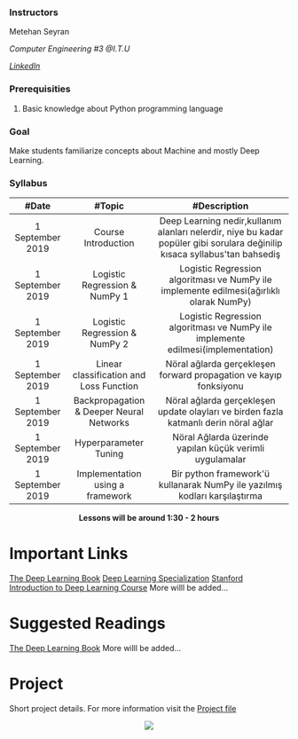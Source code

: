 ### Instructors

Metehan Seyran

*Computer Engineering #3 @I.T.U*

[*LinkedIn*](https://www.linkedin.com/in/metehan-seyran/)


### Prerequisities
1. Basic knowledge about Python programming language

### Goal
Make students familiarize concepts about Machine and mostly Deep Learning.

### Syllabus

|  #Date |  #Topic  | #Description  |
| :------------: | :------------: | :------------: |
| 1 September 2019 | Course Introduction | Deep Learning nedir,kullanım alanları nelerdir, niye bu kadar popüler gibi sorulara değinilip kısaca syllabus'tan bahsediş |
| 1 September 2019  | Logistic Regression & NumPy 1 | Logistic Regression algoritması ve NumPy ile implemente edilmesi(ağırlıklı olarak NumPy)  |
| 1 September 2019  | Logistic Regression & NumPy 2   | Logistic Regression algoritması ve NumPy ile implemente edilmesi(implementation)  |
| 1 September 2019  | Linear classification and Loss Function  | Nöral ağlarda gerçekleşen forward propagation ve kayıp fonksiyonu  |
| 1 September 2019  | Backpropagation & Deeper Neural Networks  | Nöral ağlarda gerçekleşen update olayları ve birden fazla katmanlı derin nöral ağlar  |
| 1 September 2019  | Hyperparameter Tuning | Nöral Ağlarda üzerinde yapılan küçük verimli uygulamalar |
| 1 September 2019  | Implementation using a framework | Bir python framework'ü kullanarak NumPy ile yazılmış kodları karşılaştırma |


<p align="center"><b>Lessons will be around 1:30 - 2 hours</b></p>

# Important Links
[The Deep Learning Book](https://www.deeplearningbook.org/)
[Deep Learning Specialization](https://www.deeplearning.ai/)
[Stanford Introduction to Deep Learning Course](http://cs231n.stanford.edu/)
More willl be added...

# Suggested Readings
[The Deep Learning Book](https://www.deeplearningbook.org/)
More willl be added...

# Project
Short project details. For more information visit the [Project file](/Project)


<p align="center">
  <a href="//ituacm.com" target="_blank">
    <img src="https://ituacm.com/wp-content/uploads/2017/08/itu-logo.png">
  </a>
</p>
